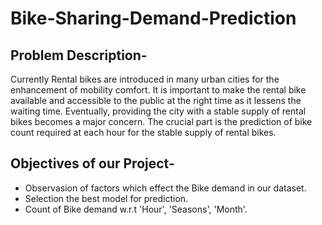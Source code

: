 # Bike-Sharing-Demand-Prediction
## Problem Description-
Currently Rental bikes are introduced in many urban cities for the enhancement of mobility comfort. It is important to make the rental bike available and accessible to the public at the right time as it lessens the waiting time. Eventually, providing the city with a stable supply of rental bikes becomes a major concern. The crucial part is the prediction of bike count required at each hour for the stable supply of rental bikes.

## Objectives of our Project-
* Observasion of factors which effect the Bike demand in our dataset.
* Selection the best model for prediction.
* Count of Bike demand w.r.t 'Hour', 'Seasons', 'Month'.
